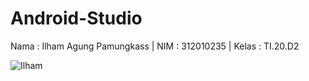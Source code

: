 # Android-Studio

Nama  : Ilham Agung Pamungkass |
NIM   : 312010235  |
Kelas : TI.20.D2

![Ilham](https://github.com/IlhamAgungPamungkas/Android-Studio/assets/85596043/7d80bda8-a810-4261-a567-1f071349619d)
